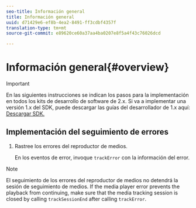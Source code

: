 ```yaml
---
seo-title: Información general
title: Información general
uuid: d71429e6-ef8b-4ea2-8491-ff3cdbf4357f
translation-type: tm+mt
source-git-commit: e89620ce60a37aa4ba0207e8f5a4f43c76026dcd

---
```



# Información general{#overview}

>[!IMPORTANT]
>
>En las siguientes instrucciones se indican los pasos para la implementación en todos los kits de desarrollo de software de 2.x. Si va a implementar una versión 1.x del SDK, puede descargar las guías del desarrollador de 1.x aquí: [Descargar SDK.](/help/sdk-implement/download-sdks.md)

## Implementación del seguimiento de errores

1. Rastree los errores del reproductor de medios.

   En los eventos de error, invoque `trackError` con la información del error.

>[!NOTE]
>
>El seguimiento de los errores del reproductor de medios no detendrá la sesión de seguimiento de medios. If the media player error prevents the playback from continuing, make sure that the media tracking session is closed by calling `trackSessionEnd` after calling `trackError`.

